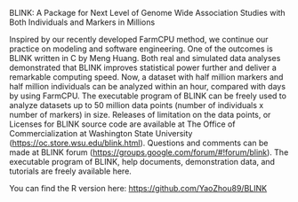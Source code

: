 BLINK: A Package for Next Level of Genome Wide Association Studies with Both Individuals and Markers in Millions


Inspired by our recently developed FarmCPU method, we continue our practice on modeling and software engineering. One of the outcomes is BLINK written in C by Meng Huang. Both real and simulated data analyses demonstrated that BLINK improves statistical power further and deliver a remarkable computing speed. Now, a dataset with half million markers and half million individuals can be analyzed within an hour, compared with days by using FarmCPU. The executable program of BLINK can be freely used to analyze datasets up to 50 million data points (number of individuals x number of markers) in size. Releases of limitation on the data points, or Licenses for BLINK source code are available at The Office of Commercialization at Washington State University (https://oc.store.wsu.edu/blink.html). Questions and comments can be made at BLINK forum (https://groups.google.com/forum/#!forum/blink). The executable program of BLINK, help documents, demonstration data, and tutorials are freely available here.

You can find the R version here: https://github.com/YaoZhou89/BLINK
